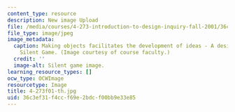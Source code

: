 ```yaml
---
content_type: resource
description: New image Upload
file: /media/courses/4-273-introduction-to-design-inquiry-fall-2001/36c3ef31f4ccf69e2bdcf00bb9e33e85_4-273f01-th.jpg
file_type: image/jpeg
image_metadata:
  caption: Making objects facilitates the development of ideas - A design from the
    Silent Game. (Image courtesy of course faculty.)
  credit: ''
  image-alt: Silent game image.
learning_resource_types: []
ocw_type: OCWImage
resourcetype: Image
title: 4-273f01-th.jpg
uid: 36c3ef31-f4cc-f69e-2bdc-f00bb9e33e85
---
```

